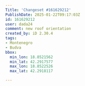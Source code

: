 ```yaml
---
Title: 'Changeset #161629212'
PublishDate: 2025-01-22T09:17:03Z
id: 161629212
user: dada24
comment: new roof orientation
created_by: iD 2.30.4
tags:
- Montenegro
- Budva
bbox:
  min_lon: 18.8521562
  min_lat: 42.2917577
  max_lon: 18.8522526
  max_lat: 42.2918117

---
```


